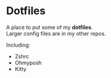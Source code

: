 # Dotfiles

A place to put some of my __dotfiles__.  
Larger config files are in my other repos.  

Including:  
- Zshrc
- Ohmyposh
- Kitty
